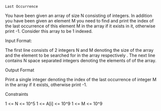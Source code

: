 `Last Occurrence`

You have been given an array of size N consisting of integers. In addition you have been given an element M you need to find and print the index of the last occurrence of this element M in the array if it exists in it, otherwise print -1. Consider this array to be 1 indexed.

Input Format:

The first line consists of 2 integers N and M denoting the size of the array and the element to be searched for in the array respectively . The next line contains N space separated integers denoting the elements of of the array.

Output Format

Print a single integer denoting the index of the last occurrence of integer M in the array if it exists, otherwise print -1.

Constraints

1 <= N <= 10^5
1 <= A[i] <= 10^9
1 <= M <= 10^9
